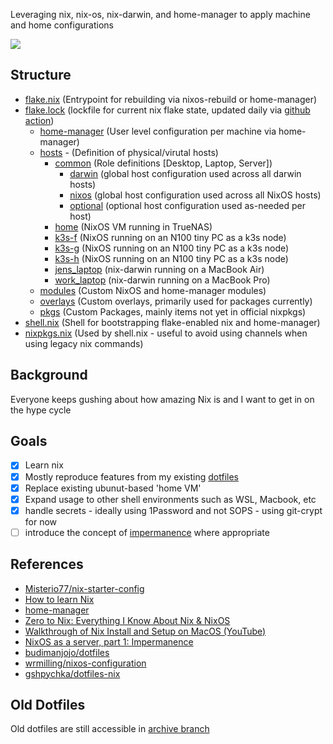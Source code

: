 Leveraging nix, nix-os, nix-darwin, and home-manager to apply machine and home configurations

![](https://imgur.com/ISNnzgN.png)

## Structure

- [flake.nix](flake.nix) (Entrypoint for rebuilding via nixos-rebuild or home-manager)
- [flake.lock](flake.lock) (lockfile for current nix flake state, updated daily via [github action](.github/workflows/main.yml))
  - [home-manager](home-manager) (User level configuration per machine via home-manager)
  - [hosts](hosts/README.md) - (Definition of physical/virutal hosts)
    - [common](hosts/common) (Role definitions [Desktop, Laptop, Server])
      - [darwin](hosts/common/darwin) (global host configuration used across all darwin hosts)
      - [nixos](hosts/common/nixos) (global host configuration used across all NixOS hosts)
      - [optional](hosts/common/optional) (optional host configuration used as-needed per host)
    - [home](hosts/home/README.md) (NixOS VM running in TrueNAS)
    - [k3s-f](k3s-f/README.md) (NixOS running on an N100 tiny PC as a k3s node)
    - [k3s-g](k3s-g/README.md) (NixOS running on an N100 tiny PC as a k3s node)
    - [k3s-h](k3s-h/README.md) (NixOS running on an N100 tiny PC as a k3s node)
    - [jens_laptop](hosts/jens_laptop/README.md) (nix-darwin running on a MacBook Air)
    - [work_laptop](hosts/work_laptop/README.md) (nix-darwin running on a MacBook Pro)
  - [modules](modules) (Custom NixOS and home-manager modules)
  - [overlays](overlays) (Custom overlays, primarily used for packages currently)
  - [pkgs](pkgs) (Custom Packages, mainly items not yet in official nixpkgs) 
- [shell.nix](shell.nix) (Shell for bootstrapping flake-enabled nix and home-manager)
- [nixpkgs.nix](nixpkgs.nix) (Used by shell.nix - useful to avoid using channels when using legacy nix commands)

## Background

Everyone keeps gushing about how amazing Nix is and I want to get in on the hype cycle

## Goals

- [x] Learn nix
- [x] Mostly reproduce features from my existing [dotfiles](https://github.com/billimek/dotfiles)
- [x] Replace existing ubunut-based 'home VM'
- [x] Expand usage to other shell environments such as WSL, Macbook, etc
- [x] handle secrets - ideally using 1Password and not SOPS - using git-crypt for now
- [ ] introduce the concept of [impermanence](https://github.com/nix-community/impermanence) where appropriate

## References

- [Misterio77/nix-starter-config](https://github.com/Misterio77/nix-starter-configs)
- [How to learn Nix](https://ianthehenry.com/posts/how-to-learn-nix/)
- [home-manager](https://github.com/nix-community/home-manager)
- [Zero to Nix: Everything I Know About Nix & NixOS](https://chetanbhasin.com/articles/zero-to-nix-everything-i-know-about-nix-nixos)
- [Walkthrough of Nix Install and Setup on MacOS (YouTube)](https://www.youtube.com/watch?v=LE5JR4JcvMg)
- [NixOS as a server, part 1: Impermanence](https://guekka.github.io/nixos-server-1/)
- [budimanjojo/dotfiles](https://github.com/budimanjojo/dotfiles/tree/master/nixos)
- [wrmilling/nixos-configuration](https://github.com/wrmilling/nixos-configuration)
- [gshpychka/dotfiles-nix](https://github.com/gshpychka/dotfiles-nix)


## Old Dotfiles

Old dotfiles are still accessible in [archive branch](https://github.com/billimek/dotfiles/tree/archive)
